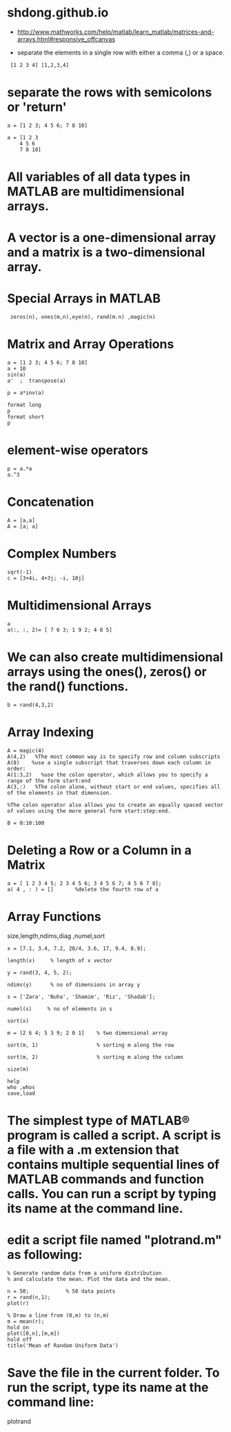 # shdong.github.io

- http://www.mathworks.com/help/matlab/learn_matlab/matrices-and-arrays.html#responsive_offcanvas

- separate the elements in a single row with either a comma (,) or a space.

 ```
  [1 2 3 4] [1,2,3,4]
```

  # separate the rows with semicolons or 'return'

  ```
  a = [1 2 3; 4 5 6; 7 8 10]

  a = [1 2 3
      4 5 6
      7 8 10]
  ```

  # All variables of all data types in MATLAB are multidimensional arrays. 
  # A vector is a one-dimensional array and a matrix is a two-dimensional array.
  # Special Arrays in MATLAB
```
 zeros(n), ones(m,n),eye(n), rand(m.n) ,magic(n)
```
 # Matrix and Array Operations
```
a = [1 2 3; 4 5 6; 7 8 10]
a + 10
sin(a)
a'  ;  transpose(a)

p = a*inv(a)

format long
p
format short
p
```
 # element-wise operators
```
p = a.*a
a.^3
```

 # Concatenation
```
A = [a,a]
A = [a; a]
```

 # Complex Numbers
```
sqrt(-1)
c = [3+4i, 4+3j; -i, 10j]
```

 # Multidimensional Arrays

```
a
a(:, :, 2)= [ 7 6 3; 1 9 2; 4 8 5]
```

 # We can also create multidimensional arrays using the ones(), zeros() or the rand() functions.
```
b = rand(4,3,2)
```
 # Array Indexing
```
A = magic(4)
A(4,2)   %The most common way is to specify row and column subscripts
A(8)    %use a single subscript that traverses down each column in order:
A(1:3,2)   %use the colon operator, which allows you to specify a range of the form start:end
A(3,:)   %The colon alone, without start or end values, specifies all of the elements in that dimension. 

%The colon operator also allows you to create an equally spaced vector of values using the more general form start:step:end.

B = 0:10:100
```


 # Deleting a Row or a Column in a Matrix
```
a = [ 1 2 3 4 5; 2 3 4 5 6; 3 4 5 6 7; 4 5 6 7 8];
a( 4 , : ) = []       %delete the fourth row of a 
```

 # Array Functions

size,length,ndims,diag ,numel,sort
```
x = [7.1, 3.4, 7.2, 28/4, 3.6, 17, 9.4, 8.9];

length(x)     % length of x vector

y = rand(3, 4, 5, 2);

ndims(y)      % no of dimensions in array y

s = ['Zara', 'Nuha', 'Shamim', 'Riz', 'Shadab'];

numel(s)     % no of elements in s
```

```
sort(x)

m = [2 6 4; 5 3 9; 2 0 1]    % two dimensional array

sort(m, 1)                   % sorting m along the row

sort(m, 2)                   % sorting m along the column

size(m)  
```
```
help
who ,whos
save,load
```


 # The simplest type of MATLAB® program is called a script. A script is a file with a .m extension that contains multiple sequential lines of MATLAB commands and function calls. You can run a script by typing its name at the command line.


 # edit a script file named "plotrand.m" as following:

```
% Generate random data from a uniform distribution
% and calculate the mean. Plot the data and the mean.
 
n = 50;            % 50 data points
r = rand(n,1);
plot(r)
 
% Draw a line from (0,m) to (n,m)
m = mean(r);
hold on
plot([0,n],[m,m])
hold off
title('Mean of Random Uniform Data')
```

 # Save the file in the current folder. To run the script, type its name at the command line:

plotrand